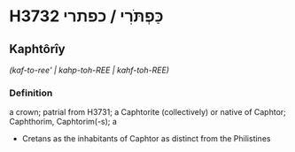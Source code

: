 # H3732 כַּפְתֹּרִי / כפתרי

## Kaphtôrîy

_(kaf-to-ree' | kahp-toh-REE | kahf-toh-REE)_

### Definition

a crown; patrial from H3731; a Caphtorite (collectively) or native of Caphtor; Caphthorim, Caphtorim(-s); a

- Cretans as the inhabitants of Caphtor as distinct from the Philistines
